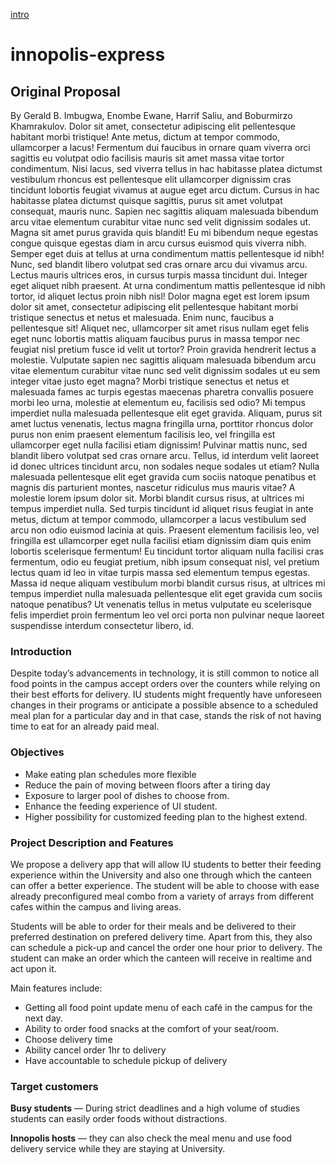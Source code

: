 [intro](#introduction)

# innopolis-express


## Original Proposal
By Gerald B. Imbugwa, Enombe Ewane, Harrif Saliu, and Boburmirzo Khamrakulov.
Dolor sit amet, consectetur adipiscing elit pellentesque habitant morbi
tristique! Ante metus, dictum at tempor commodo, ullamcorper a lacus! Fermentum
dui faucibus in ornare quam viverra orci sagittis eu volutpat odio facilisis
mauris sit amet massa vitae tortor condimentum. Nisi lacus, sed viverra tellus
in hac habitasse platea dictumst vestibulum rhoncus est pellentesque elit
ullamcorper dignissim cras tincidunt lobortis feugiat vivamus at augue eget arcu
dictum. Cursus in hac habitasse platea dictumst quisque sagittis, purus sit amet
volutpat consequat, mauris nunc. Sapien nec sagittis aliquam malesuada bibendum
arcu vitae elementum curabitur vitae nunc sed velit dignissim sodales ut. Magna
sit amet purus gravida quis blandit! Eu mi bibendum neque egestas congue quisque
egestas diam in arcu cursus euismod quis viverra nibh. Semper eget duis at
tellus at urna condimentum mattis pellentesque id nibh! Nunc, sed blandit libero
volutpat sed cras ornare arcu dui vivamus arcu. Lectus mauris ultrices eros, in
cursus turpis massa tincidunt dui. Integer eget aliquet nibh praesent. At urna
condimentum mattis pellentesque id nibh tortor, id aliquet lectus proin nibh
nisl! Dolor magna eget est lorem ipsum dolor sit amet, consectetur adipiscing
elit pellentesque habitant morbi tristique senectus et netus et malesuada. Enim
nunc, faucibus a pellentesque sit! Aliquet nec, ullamcorper sit amet risus
nullam eget felis eget nunc lobortis mattis aliquam faucibus purus in massa
tempor nec feugiat nisl pretium fusce id velit ut tortor? Proin gravida
hendrerit lectus a molestie. Vulputate sapien nec sagittis aliquam malesuada
bibendum arcu vitae elementum curabitur vitae nunc sed velit dignissim sodales
ut eu sem integer vitae justo eget magna? Morbi tristique senectus et netus et
malesuada fames ac turpis egestas maecenas pharetra convallis posuere morbi leo
urna, molestie at elementum eu, facilisis sed odio? Mi tempus imperdiet nulla
malesuada pellentesque elit eget gravida. Aliquam, purus sit amet luctus
venenatis, lectus magna fringilla urna, porttitor rhoncus dolor purus non enim
praesent elementum facilisis leo, vel fringilla est ullamcorper eget nulla
facilisi etiam dignissim! Pulvinar mattis nunc, sed blandit libero volutpat sed
cras ornare arcu. Tellus, id interdum velit laoreet id donec ultrices tincidunt
arcu, non sodales neque sodales ut etiam? Nulla malesuada pellentesque elit eget
gravida cum sociis natoque penatibus et magnis dis parturient montes, nascetur
ridiculus mus mauris vitae? A molestie lorem ipsum dolor sit. Morbi blandit
cursus risus, at ultrices mi tempus imperdiet nulla. Sed turpis tincidunt id
aliquet risus feugiat in ante metus, dictum at tempor commodo, ullamcorper a
lacus vestibulum sed arcu non odio euismod lacinia at quis. Praesent elementum
facilisis leo, vel fringilla est ullamcorper eget nulla facilisi etiam dignissim
diam quis enim lobortis scelerisque fermentum! Eu tincidunt tortor aliquam nulla
facilisi cras fermentum, odio eu feugiat pretium, nibh ipsum consequat nisl, vel
pretium lectus quam id leo in vitae turpis massa sed elementum tempus egestas.
Massa id neque aliquam vestibulum morbi blandit cursus risus, at ultrices mi
tempus imperdiet nulla malesuada pellentesque elit eget gravida cum sociis
natoque penatibus? Ut venenatis tellus in metus vulputate eu scelerisque felis
imperdiet proin fermentum leo vel orci porta non pulvinar neque laoreet
suspendisse interdum consectetur libero, id.
### Introduction
Despite today’s advancements in technology, it is still common to notice
all food points in the campus accept orders over the counters
while relying on their best efforts for delivery.
IU students might frequently have unforeseen changes in
their programs or anticipate a possible absence to a scheduled meal plan
for a particular day and in that case, stands the risk of not having
time to eat for an already paid meal.

### Objectives
* Make eating plan schedules more flexible
* Reduce the pain of moving between floors after a tiring day
* Exposure to larger pool of dishes to choose from.
* Enhance the feeding experience of UI student.
* Higher possibility for customized feeding plan to the highest extend.

### Project Description and Features
We propose a delivery app that will allow IU students to better their
feeding experience within the University and also one through which
the canteen can offer a better experience.
The student will be able to choose with ease already preconfigured meal combo
from a variety of arrays from different cafes within the campus and
living areas.

Students will be able to order for their meals and be delivered to
their preferred destination on prefered delivery time. Apart from this,
they also can schedule a pick-up and cancel the order one hour
prior to delivery.
The student can make an order which the canteen will
receive in realtime and act upon it.

Main features include:
* Getting all food point update menu of each café in the campus for the next day.
* Ability to order food snacks at the comfort of your seat/room.
* Choose delivery time
* Ability cancel order 1hr to delivery
* Have accountable to schedule pickup of delivery 

### Target customers
**Busy students** — During strict deadlines and a high volume of studies
students can easily order foods without distractions.

**Innopolis hosts** — they can also check the meal menu and use
food delivery service while they are staying at University.




